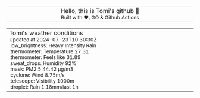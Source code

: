 
<div align="center">
<table>
<tbody>
<td align="center">
<img width="2000" height="0"><br>
Hello, this is Tomi's github 👋<br>
<sup>Built with ❤️, GO & Github Actions</sup><br>
<img width="2000" height="0">
</td>
</tbody>
</table>
</div>
<table>
<tbody>
<td align="left">
<img width="2000" height="0"><br>
Tomi's weather conditions<br>
<sup>Updated at 2024-07-23T10:30:30Z</sup><br>
<sup>:low_brightness: Heavy Intensity Rain</sup><br>
<sup>:thermometer: Temperature 27.31 </sup><br>
<sup>:thermometer: Feels like 31.89</sup><br>
<sup>:sweat_drops: Humidity 92%</sup><br>
<sup>:mask: PM2.5 44.42 μg/m3</sup><br>
<sup>:cyclone: Wind 8.75m/s </sup><br>
<sup>:telescope: Visibility 1000m </sup><br>
<sup>:droplet: Rain 1.18mm/last 1h </sup><br>
<img width="2000" height="0">
</td>
<td align="left">
<img width="2000" height="0"><br>
<br>
<img width="2000" height="0">
</td>
</tbody>
</table>
</div>
    